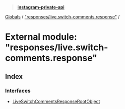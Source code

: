> **[instagram-private-api](../README.md)**

[Globals](../globals.md) / ["responses/live.switch-comments.response"](_responses_live_switch_comments_response_.md) /

# External module: "responses/live.switch-comments.response"

## Index

### Interfaces

* [LiveSwitchCommentsResponseRootObject](../interfaces/_responses_live_switch_comments_response_.liveswitchcommentsresponserootobject.md)